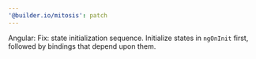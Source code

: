 ```yaml
---
'@builder.io/mitosis': patch
---
```


Angular: Fix: state initialization sequence. Initialize states in `ngOnInit` first, followed by bindings that depend upon them.
